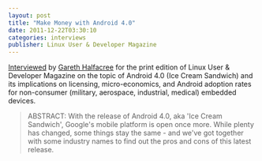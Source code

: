 ```yaml
---
layout: post
title: "Make Money with Android 4.0"
date: 2011-12-22T03:30:10
categories: interviews
publisher: Linux User & Developer Magazine
---
```


[Interviewed](http://www.linuxuser.co.uk/magazine-issues/linux-user-developer-issue-109-is-out-now/) by [Gareth Halfacree](http://freelance.halfacree.co.uk/2012/01/linux-user-developer-issue-109/) for the print edition of Linux User & Developer Magazine on the topic of Android 4.0 (Ice Cream Sandwich) and its implications on licensing, micro-economics, and Android adoption rates for non-consumer (military, aerospace, industrial, medical) embedded devices.

> ABSTRACT: With the release of Android 4.0, aka 'Ice Cream Sandwich', Google's mobile platform is open once more. While plenty has changed, some things stay the same - and we've got together with some industry names to find out the pros and cons of this latest release.

